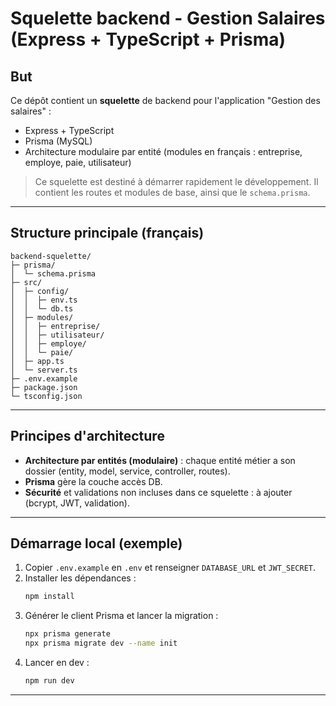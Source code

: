 # Squelette backend - Gestion Salaires (Express + TypeScript + Prisma)

## But
Ce dépôt contient un **squelette** de backend pour l'application "Gestion des salaires" :
- Express + TypeScript
- Prisma (MySQL)
- Architecture modulaire par entité (modules en français : entreprise, employe, paie, utilisateur)

> Ce squelette est destiné à démarrer rapidement le développement. Il contient les routes et modules de base, ainsi que le `schema.prisma`.

---
## Structure principale (français)

```
backend-squelette/
├─ prisma/
│  └─ schema.prisma
├─ src/
│  ├─ config/
│  │  ├─ env.ts
│  │  └─ db.ts
│  ├─ modules/
│  │  ├─ entreprise/
│  │  ├─ utilisateur/
│  │  ├─ employe/
│  │  └─ paie/
│  ├─ app.ts
│  └─ server.ts
├─ .env.example
├─ package.json
└─ tsconfig.json
```

---
## Principes d'architecture
- **Architecture par entités (modulaire)** : chaque entité métier a son dossier (entity, model, service, controller, routes).
- **Prisma** gère la couche accès DB.
- **Sécurité** et validations non incluses dans ce squelette : à ajouter (bcrypt, JWT, validation).

---
## Démarrage local (exemple)
1. Copier `.env.example` en `.env` et renseigner `DATABASE_URL` et `JWT_SECRET`.
2. Installer les dépendances :
   ```bash
   npm install
   ```
3. Générer le client Prisma et lancer la migration :
   ```bash
   npx prisma generate
   npx prisma migrate dev --name init
   ```
4. Lancer en dev :
   ```bash
   npm run dev
   ```

---

